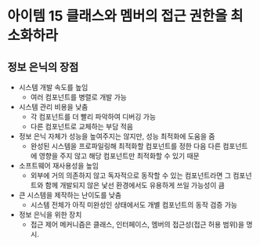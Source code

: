 # 아이템 15 클래스와 멤버의 접근 권한을 최소화하라
## 정보 은닉의 장점
- 시스템 개발 속도를 높임
    - 여러 컴포넌트를 병렬로 개발 가능
- 시스템 관리 비용을 낮춤
    - 각 컴포넌트를 더 빨리 파악하여 디버깅 가능
    - 다른 컴포넌트로 교체하는 부담 적음
- 정보 은닉 자체가 성능을 높여주지는 않지만, 성능 최적화에 도움을 줌
    - 완성된 시스템을 프로파일링해 최적화할 컴포넌트를 정한 다음 다른 컴포넌트에 영향을 주지
    않고 해당 컴포넌트만 최적화할 수 있기 때문
- 소프트웨어 재사용성을 높임
    - 외부에 거의 의존하지 않고 독자적으로 동작할 수 있는 컴포넌트라면 그 컴포넌트와
    함께 개발되지 않은 낯선 환경에서도 유용하게 쓰일 가능성이 큼
- 큰 시스템을 제작하는 난이도를 낮춤
    - 시스템 전체가 아직 미완성인 상태에서도 개별 컴포넌트의 동작 검증 가능
- 정보 은닉을 위한 장치
    - 접근 제어 메커니즘은 클래스, 인터페이스, 멤버의 접근성(접근 허용 범위)을 명시.
